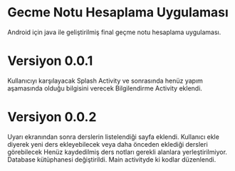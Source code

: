 ﻿# Gecme Notu Hesaplama Uygulaması
Android için java ile geliştirilmiş final geçme notu hesaplama uygulaması.

# Versiyon 0.0.1
Kullanıcıyı karşılayacak Splash Activity ve sonrasında henüz yapım aşamasında olduğu bilgisini verecek Bilgilendirme Activity eklendi.

# Versiyon 0.0.2
Uyarı ekranından sonra derslerin listelendiği sayfa eklendi. Kullanıcı ekle diyerek yeni ders ekleyebilecek veya daha önceden eklediği dersleri görebilecek
Henüz kaydedilmiş ders notları gerekli alanlara yerleştirilmiyor.
Database kütüphanesi değiştirildi. 
Main activityde ki kodlar düzenlendi.

